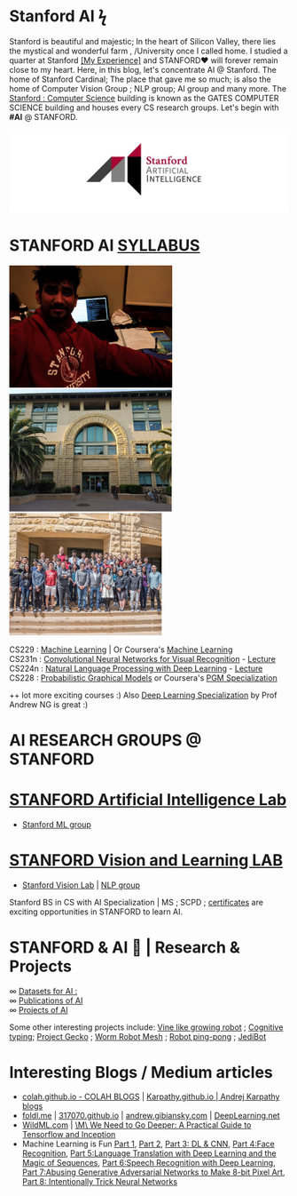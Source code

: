 # Stanford AI ϟ

Stanford is beautiful and majestic; In the heart of Silicon Valley, there lies the mystical and wonderful farm , /University once I called home. I studied a quarter at Stanford [[My Experience]](https://github.com/SKKSaikia/StanfordSS) and STANFORD❤ will forever remain close to my heart. Here, in this blog, let's concentrate AI @ Stanford. The home of Stanford Cardinal; The place that gave me so much; is also the home of Computer Vision Group ; NLP group; AI group and many more. The [Stanford : Computer Science](https://cs.stanford.edu/) building is known as the GATES COMPUTER SCIENCE building and houses every CS research groups. Let's begin with <b><h>#AI</h></b> @ STANFORD.

<img src = "https://github.com/SKKSaikia/StanfordAI/blob/master/images/main/ai_stanford.jpg">

# STANFORD AI [SYLLABUS](http://ai.stanford.edu/courses/)

<img src="https://github.com/SKKSaikia/StanfordAI/blob/master/images/main/IMG_20180628_234600.jpg" height=220px><a> </a><img src="https://github.com/SKKSaikia/StanfordAI/blob/master/images/main/IMG_20180809_190000.jpg" height=220px><a> </a><img src="https://github.com/SKKSaikia/StanfordAI/blob/master/images/main/vinlp.jpg" height=220px>

CS229 : [Machine Learning](http://cs229.stanford.edu/) | Or Coursera's [Machine Learning](https://www.coursera.org/learn/machine-learning)<br/>
CS231n : [Convolutional Neural Networks for Visual Recognition](http://cs231n.stanford.edu/) - [Lecture](https://www.youtube.com/watch?v=vT1JzLTH4G4&list=PL3FW7Lu3i5JvHM8ljYj-zLfQRF3EO8sYv)<br/>
CS224n : [Natural Language Processing with Deep Learning](http://web.stanford.edu/class/cs224n/) - [Lecture](https://www.youtube.com/watch?v=OQQ-W_63UgQ&list=PL3FW7Lu3i5Jsnh1rnUwq_TcylNr7EkRe6)<br/>
CS228 : [Probabilistic Graphical Models](http://pgm.stanford.edu/) or Coursera's [PGM Specialization](https://www.coursera.org/specializations/probabilistic-graphical-models)

++ lot more exciting courses :) Also [Deep Learning Specialization](https://www.coursera.org/specializations/deep-learning) by Prof Andrew NG is great :)

# AI RESEARCH GROUPS @ STANFORD

# [STANFORD Artificial Intelligence Lab](http://ai.stanford.edu/)
- [Stanford ML group](https://stanfordmlgroup.github.io/)

# [STANFORD Vision and Learning LAB](http://svl.stanford.edu/)

- [Stanford Vision Lab](http://vision.stanford.edu/) | [NLP group](https://nlp.stanford.edu/)

Stanford BS in CS with AI Specialization | MS ; SCPD ; [certificates](https://scpd.stanford.edu/public/category/courseCategoryCertificateProfile.do?method=load&certificateId=1226717) are exciting opportunities in STANFORD to learn AI.

# STANFORD & AI 🤖 | Research & Projects

∞ [Datasets for AI : ](http://svl.stanford.edu/resources/)<br/>
∞ [Publications of AI](http://svl.stanford.edu/publications/)<br/>
∞ [Projects of AI](https://forum.stanford.edu/research/areaprofile.php?areaid=1)<br/>

Some other interesting projects include: [Vine like growing robot](https://youtu.be/oRjFFgAZQnk) ; [Cognitive typing](https://youtu.be/9oka8hqsOzg); [Project Gecko](https://youtu.be/Mw-tol5ur84) ; [Worm Robot Mesh](https://youtu.be/W-2mBaxdjrc) ; [Robot ping-pong](https://youtu.be/LCEdU6nRt7w) ; [JediBot](https://youtu.be/VuSCErmoYpY)

# Interesting Blogs / Medium articles

- [colah.github.io - COLAH BLOGS](http://colah.github.io/)  |  [Karpathy.github.io | Andrej Karpathy blogs](http://karpathy.github.io/)
- [foldl.me](http://www.foldl.me/)  |  [317070.github.io](http://317070.github.io/)  |  [andrew.gibiansky.com](http://andrew.gibiansky.com/archive.html) | [DeepLearning.net](http://deeplearning.net/blog/)
- [WildML.com](http://www.wildml.com/)  |  [\M\ We Need to Go Deeper: A Practical Guide to Tensorflow and Inception](https://medium.com/initialized-capital/we-need-to-go-deeper-a-practical-guide-to-tensorflow-and-inception-50e66281804f)
- Machine Learning is Fun [Part 1](https://startupsventurecapital.com/essential-cheat-sheets-for-machine-learning-and-deep-learning-researchers-efb6a8ebd2e5), [Part 2](https://medium.com/@ageitgey/machine-learning-is-fun-part-2-a26a10b68df3), [Part 3: DL & CNN](https://medium.com/@ageitgey/machine-learning-is-fun-part-3-deep-learning-and-convolutional-neural-networks-f40359318721), [Part 4:Face Recognition](https://medium.com/@ageitgey/machine-learning-is-fun-part-4-modern-face-recognition-with-deep-learning-c3cffc121d78), [Part 5:Language Translation with Deep Learning and the Magic of Sequences](https://medium.com/@ageitgey/machine-learning-is-fun-part-5-language-translation-with-deep-learning-and-the-magic-of-sequences-2ace0acca0aa), [Part 6:Speech Recognition with Deep Learning](https://medium.com/@ageitgey/machine-learning-is-fun-part-6-how-to-do-speech-recognition-with-deep-learning-28293c162f7a), [Part 7:Abusing Generative Adversarial Networks to Make 8-bit Pixel Art](https://medium.com/@ageitgey/abusing-generative-adversarial-networks-to-make-8-bit-pixel-art-e45d9b96cee7), [Part 8: Intentionally Trick Neural Networks](https://medium.com/@ageitgey/machine-learning-is-fun-part-8-how-to-intentionally-trick-neural-networks-b55da32b7196)
